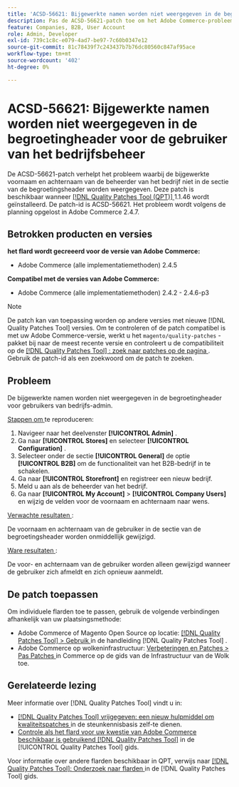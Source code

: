 ```yaml
---
title: 'ACSD-56621: Bijgewerkte namen worden niet weergegeven in de begroetingheader voor de gebruiker van het bedrijfsbeheer'
description: Pas de ACSD-56621-patch toe om het Adobe Commerce-probleem op te lossen, waarbij de bijgewerkte voornaam en achternaam van de beheerder van het bedrijf niet worden weergegeven in de sectie met begroetingkoppen.
feature: Companies, B2B, User Account
role: Admin, Developer
exl-id: 739c1c8c-e079-4ad7-be97-7c60b0347e12
source-git-commit: 81c78439f7c243437b7b76dc80560c847af95ace
workflow-type: tm+mt
source-wordcount: '402'
ht-degree: 0%

---
```


# ACSD-56621: Bijgewerkte namen worden niet weergegeven in de begroetingheader voor de gebruiker van het bedrijfsbeheer

De ACSD-56621-patch verhelpt het probleem waarbij de bijgewerkte voornaam en achternaam van de beheerder van het bedrijf niet in de sectie van de begroetingsheader worden weergegeven. Deze patch is beschikbaar wanneer [[!DNL Quality Patches Tool (QPT)] ](https://experienceleague.adobe.com/en/docs/commerce-knowledge-base/kb/announcements/commerce-announcements/magento-quality-patches-released-new-tool-to-self-serve-quality-patches) 1.1.46 wordt geïnstalleerd. De patch-id is ACSD-56621. Het probleem wordt volgens de planning opgelost in Adobe Commerce 2.4.7.

## Betrokken producten en versies

**het flard wordt gecreeerd voor de versie van Adobe Commerce:**

* Adobe Commerce (alle implementatiemethoden) 2.4.5

**Compatibel met de versies van Adobe Commerce:**

* Adobe Commerce (alle implementatiemethoden) 2.4.2 - 2.4.6-p3

>[!NOTE]
>
>De patch kan van toepassing worden op andere versies met nieuwe [!DNL Quality Patches Tool] versies. Om te controleren of de patch compatibel is met uw Adobe Commerce-versie, werkt u het `magento/quality-patches` -pakket bij naar de meest recente versie en controleert u de compatibiliteit op de [[!DNL Quality Patches Tool] : zoek naar patches op de pagina ](https://experienceleague.adobe.com/tools/commerce-quality-patches/index.html) . Gebruik de patch-id als een zoekwoord om de patch te zoeken.

## Probleem

De bijgewerkte namen worden niet weergegeven in de begroetingheader voor gebruikers van bedrijfs-admin.

<u> Stappen om </u> te reproduceren:

1. Navigeer naar het deelvenster **[!UICONTROL Admin]** .
1. Ga naar **[!UICONTROL Stores]** en selecteer **[!UICONTROL Configuration]** .
1. Selecteer onder de sectie **[!UICONTROL General]** de optie **[!UICONTROL B2B]** om de functionaliteit van het B2B-bedrijf in te schakelen.
1. Ga naar **[!UICONTROL Storefront]** en registreer een nieuw bedrijf.
1. Meld u aan als de beheerder van het bedrijf.
1. Ga naar **[!UICONTROL My Account]** > **[!UICONTROL Company Users]** en wijzig de velden voor de voornaam en achternaam naar wens.

<u> Verwachte resultaten </u>:

De voornaam en achternaam van de gebruiker in de sectie van de begroetingsheader worden onmiddellijk gewijzigd.

<u> Ware resultaten </u>:

De voor- en achternaam van de gebruiker worden alleen gewijzigd wanneer de gebruiker zich afmeldt en zich opnieuw aanmeldt.

## De patch toepassen

Om individuele flarden toe te passen, gebruik de volgende verbindingen afhankelijk van uw plaatsingsmethode:

* Adobe Commerce of Magento Open Source op locatie: [[!DNL Quality Patches Tool]  > Gebruik ](/help/tools/quality-patches-tool/usage.md) in de handleiding [!DNL Quality Patches Tool] .
* Adobe Commerce op wolkeninfrastructuur: [ Verbeteringen en Patches > Pas Patches ](https://experienceleague.adobe.com/docs/commerce-cloud-service/user-guide/develop/upgrade/apply-patches.html) in Commerce op de gids van de Infrastructuur van de Wolk toe.

## Gerelateerde lezing

Meer informatie over [!DNL Quality Patches Tool] vindt u in:

* [[!DNL Quality Patches Tool]  vrijgegeven: een nieuw hulpmiddel om kwaliteitspatches ](https://experienceleague.adobe.com/en/docs/commerce-knowledge-base/kb/announcements/commerce-announcements/magento-quality-patches-released-new-tool-to-self-serve-quality-patches) in de steunkennisbasis zelf-te dienen.
* [ Controle als het flard voor uw kwestie van Adobe Commerce beschikbaar is gebruikend  [!DNL Quality Patches Tool]](/help/tools/quality-patches-tool/patches-available-in-qpt/check-patch-for-magento-issue-with-magento-quality-patches.md) in de [!UICONTROL Quality Patches Tool] gids.


Voor informatie over andere flarden beschikbaar in QPT, verwijs naar [[!DNL Quality Patches Tool]: Onderzoek naar flarden ](https://experienceleague.adobe.com/tools/commerce-quality-patches/index.html) in de [!DNL Quality Patches Tool] gids.
